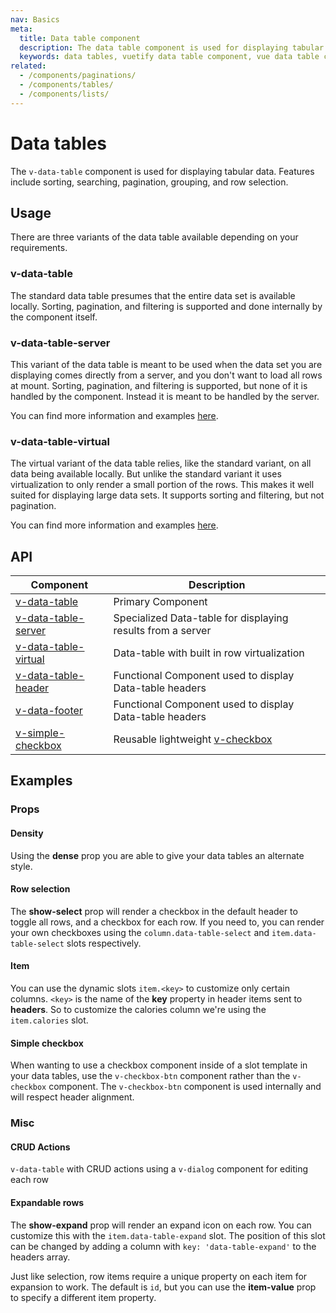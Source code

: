 ```yaml
---
nav: Basics
meta:
  title: Data table component
  description: The data table component is used for displaying tabular data in a way that is easy for users to scan. It includes sorting, searching, pagination and selection.
  keywords: data tables, vuetify data table component, vue data table component
related:
  - /components/paginations/
  - /components/tables/
  - /components/lists/
---
```


# Data tables

The `v-data-table` component is used for displaying tabular data. Features include sorting, searching, pagination, grouping, and row selection.

## Usage

There are three variants of the data table available depending on your requirements.

<entry />

### v-data-table

The standard data table presumes that the entire data set is available locally. Sorting, pagination, and filtering is supported and done internally by the component itself.

<example file="v-data-table/usage" />

### v-data-table-server

This variant of the data table is meant to be used when the data set you are displaying comes directly from a server, and you don't want to load all rows at mount. Sorting, pagination, and filtering is supported, but none of it is handled by the component. Instead it is meant to be handled by the server.

You can find more information and examples [here](/components/data-tables/server-side-tables).

<example file="v-data-table/server" />

### v-data-table-virtual

The virtual variant of the data table relies, like the standard variant, on all data being available locally. But unlike the standard variant it uses virtualization to only render a small portion of the rows. This makes it well suited for displaying large data sets. It supports sorting and filtering, but not pagination.

You can find more information and examples [here](/components/data-tables/virtual-tables).

<example file="v-data-table/virtual" />

## API

| Component | Description |
| - | - |
| [v-data-table](/api/v-data-table/) | Primary Component |
| [v-data-table-server](/api/v-data-table-server/) | Specialized Data-table for displaying results from a server |
| [v-data-table-virtual](/api/v-data-table-virtual/) | Data-table with built in row virtualization |
| [v-data-table-header](/api/v-data-table-header/) | Functional Component used to display Data-table headers |
| [v-data-footer](/api/v-data-footer/) | Functional Component used to display Data-table headers |
| [v-simple-checkbox](/api/v-simple-checkbox/) | Reusable lightweight [v-checkbox](/components/checkboxes) |

<api-inline hide-links />

## Examples

### Props

#### Density

Using the **dense** prop you are able to give your data tables an alternate style.

<example file="v-data-table/prop-dense" />

<!-- #### Footer props

The `v-data-table` renders a default footer using the `v-data-footer` component. You can pass props to this component using **footer-props**.

<example file="v-data-table/prop-footer-props" /> -->

<!-- #### Hide default header and footer

You can apply the **hide-default-header** and **hide-default-footer** props to remove the default header and footer respectively.

<example file="v-data-table/prop-hide-header-footer" /> -->

#### Row selection

The **show-select** prop will render a checkbox in the default header to toggle all rows, and a checkbox for each row. If you need to, you can render your own checkboxes using the `column.data-table-select` and `item.data-table-select` slots respectively.

<!-- You can also switch between allowing multiple selected rows at the same time or just one with the **single-select** prop. -->

<example file="v-data-table/prop-row-selection" />

#### Item

You can use the dynamic slots `item.<key>` to customize only certain columns. `<key>` is the name of the **key** property in header items sent to **headers**. So to customize the calories column we're using the `item.calories` slot.

<example file="v-data-table/slot-item-key" />

#### Simple checkbox

When wanting to use a checkbox component inside of a slot template in your data tables, use the `v-checkbox-btn` component rather than the `v-checkbox` component. The `v-checkbox-btn` component is used internally and will respect header alignment.

<example file="v-data-table/slot-simple-checkbox" />

### Misc

#### CRUD Actions

`v-data-table` with CRUD actions using a `v-dialog` component for editing each row

<example file="v-data-table/misc-crud" />

<!-- #### Edit dialog

The `v-edit-dialog` component can be used for editing data directly within a `v-data-table`. You can block the closing of the `v-edit-dialog` when clicked outside by adding the **persistent** prop.

<example file="v-data-table/misc-edit-dialog" /> -->

#### Expandable rows

The **show-expand** prop will render an expand icon on each row. You can customize this with the `item.data-table-expand` slot. The position of this slot can be changed by adding a column with `key: 'data-table-expand'` to the headers array.

Just like selection, row items require a unique property on each item for expansion to work. The default is `id`, but you can use the **item-value** prop to specify a different item property.

<!-- You can also switch between allowing multiple expanded rows at the same time or just one with the **single-expand** prop. The expanded rows are available on the synced prop `expanded.sync`.  -->

<example file="v-data-table/misc-expand" />
